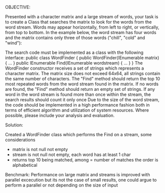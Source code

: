 OBJECTIVE:

Presented with a character matrix and a large stream of words, your task is to create a Class
that searches the matrix to look for the words from the word stream. Words may appear
horizontally, from left to right, or vertically, from top to bottom. In the example below, the word
stream has four words and the matrix contains only three of those words ("chill", "cold" and
"wind"):

The search code must be implemented as a class with the following interface:
public class WordFinder
{
public WordFinder(IEnumerable<string> matrix) {
...
}
public IEnumerable<string> Find(IEnumerable<string> wordstream)
{ ...
}
}
The WordFinder constructor receives a set of strings which represents a character matrix. The
matrix size does not exceed 64x64, all strings contain the same number of characters. The
"Find" method should return the top 10 most repeated words from the word stream found in the
matrix. If no words are found, the "Find" method should return an empty set of strings. If any
word in the word stream is found more than once within the stream, the search results
should count it only once
Due to the size of the word stream, the code should be implemented in a high performance
fashion both in terms of efficient algorithm and utilization of system resources. Where possible,
please include your analysis and evaluation.


Solution:

Created a WordFinder class which performs the Find on a stream, some considerations
- matrix is not null not empty
- stream is not null not empty, each word has at least 1 char
- returns top 10 being matched, among = number of matches the order is alphabetical

Benchmark:
Performance on large matrix and streams is improved with parallel excecution but its not the case of small results, one could argue to perform a parallel or not depending on the size of input
